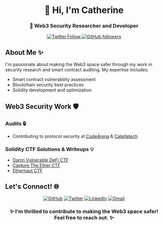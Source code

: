 <h1 align="center">👋 Hi, I'm Catherine</h1>
<h3 align="center">🔐 Web3 Security Researcher and Developer</h3>

<p align="center">
  <a href="https://twitter.com/cathemaverick" target="_blank">
    <img src="https://img.shields.io/twitter/follow/cathemaverick?style=social" alt="Twitter Follow" />
  </a>
  <a href="https://github.com/catherinee24" target="_blank">
    <img src="https://img.shields.io/github/followers/catherinee24?label=Follow&style=social" alt="GitHub followers" />
  </a>
</p>

## About Me ✨

I'm passionate about making the Web3 space safer through my work in security research and smart contract auditing. My expertise includes:

- Smart contract vulnerability assessment
- Blockchain security best practices
- Solidity development and optimization

## Web3 Security Work 🛡️

### Audits 🔒
- Contributing to protocol security at [Code4rena](https://code4rena.com/) & [Catellatech](https://catellatech.com)

### Solidity CTF Solutions & Writeups 💡
- [Damn Vulnerable DeFi CTF](https://github.com/catellaTech/DAMN-VULNERABLE-DEFI-CTF)
- [Capture The Ether CTF](https://github.com/catellaTech/CAPTURE-THE-ETHER-CTF)
- [Ethernaut CTF](https://github.com/catellaTech/ETHERNAUT-CTF)

## Let's Connect! 🌐

<p align="center">
  <a href="https://github.com/catherinee24" target="_blank"><img alt="GitHub" src="https://img.shields.io/badge/-@catherinee24-181717?style=flat-square&logo=GitHub&logoColor=white"></a>
  <a href="https://twitter.com/cathemaverick" target="_blank"><img alt="Twitter" src="https://img.shields.io/badge/-@cathemaverick-1DA1F2?style=flat-square&logo=Twitter&logoColor=white"></a>
  <a href="https://www.linkedin.com/in/web3-developer-catherine-mendes/" target="_blank"><img alt="LinkedIn" src="https://img.shields.io/badge/-Catherine_Mendes-0077B5?style=flat-square&logo=Linkedin&logoColor=white"></a>
  <a href="mailto:catherinemendez24@gmail.com" target="_blank"><img alt="Gmail" src="https://img.shields.io/badge/-catherinemendez24@gmail.com-D14836?style=flat-square&logo=Gmail&logoColor=white"></a>
</p>

<h3 align="center">✨ I'm thrilled to contribute to making the Web3 space safer! Feel free to reach out. ✨</h3>
